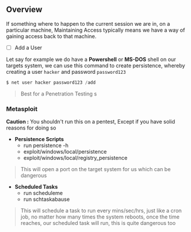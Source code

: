 ## **Overview**

If something where to happen to the current session we are in, on a particular machine, Maintaining Access typically means we have a way of gaining access back to that machine.


- [ ] Add a User

Let say for example we do have a **Powershell** or **MS-DOS** shell on our targets system, we can use this command to create persistence, whereby creating a user `hacker` and password `password123`

```powershell
$ net user hacker password123 /add
```

> Best for a Penetration Testing s
### **Metasploit**

**Caution :** You shouldn't run this on a pentest, Except if you have solid reasons for doing so

- **Persistence Scripts**
	- run persistence -h
	- exploit/windows/local/persistence
	- exploit/windows/local/registry_persistence

> This will open a port on the target system for us which can be dangerous

- **Scheduled Tasks**
	- run scheduleme
	- run schtaskabause

> This will schedule a task to run every mins/sec/hrs, just like a cron job, no matter how many times the system reboots, once the time reaches, our scheduled task will run, this is quite dangerous too